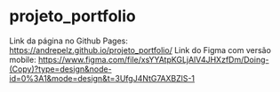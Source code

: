 # projeto_portfolio

Link da página no Github Pages: https://andrepelz.github.io/projeto_portfolio/
Link do Figma com versão mobile: https://www.figma.com/file/xsYYAtpKGLjAlV4JHXzfDm/Doing-(Copy)?type=design&node-id=0%3A1&mode=design&t=3UfgJ4NtG7AXBZlS-1
